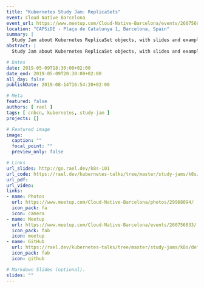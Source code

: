 ```yaml
---
title: "Kubernetes Study Jam: ReplicaSets"
event: Cloud Native Barcelona
event_url: https://www.meetup.com/Cloud-Native-Barcelona/events/260756033/
location: "CAPSiDE - Plaça de Catalunya 1, Barcelona, Spain"
summary: |
  Study Jam about Kubernetes ReplicaSet objects, with slides and examples.
abstract: |
  Study Jam about Kubernetes ReplicaSet objects, with slides and examples.

# Dates
date: 2019-05-09T18:30:00+02:00
date_end: 2019-05-09T20:30:00+02:00
all_day: false
publishDate: 2019-08-14T16:54:20+02:00

# Meta
featured: false
authors: [ rael ]
tags: [ cnbcn, kubernetes, study-jam ]
projects: []

# Featured image
image:
  caption: ""
  focal_point: ""
  preview_only: false

# Links
url_slides: http://go.rael.dev/k8s-101
url_code: https://rael.dev/kubernetes-talks/tree/master/study-jams/k8s/default/replicasets
url_pdf:
url_video:
links:
- name: Photos
  url: https://www.meetup.com/Cloud-Native-Barcelona/photos/29968094/
  icon_pack: fa
  icon: camera
- name: Meetup
  url: https://www.meetup.com/Cloud-Native-Barcelona/events/260756033/
  icon_pack: fab
  icon: meetup
- name: GitHub
  url: https://rael.dev/kubernetes-talks/tree/master/study-jams/k8s/default/replicasets
  icon_pack: fab
  icon: github

# Markdown Slides (optional).
slides: ""
---
```

